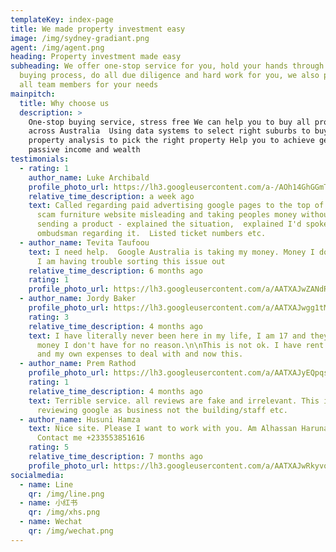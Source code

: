 ```yaml
---
templateKey: index-page
title: We made property investment easy
image: /img/sydney-gradiant.png
agent: /img/agent.png
heading: Property investment made easy
subheading: We offer one-stop service for you, hold your hands through the
  buying process, do all due diligence and hard work for you, we also provide
  all team members for your needs
mainpitch:
  title: Why choose us
  description: >
    One-stop buying service, stress free We can help you to buy all properties
    across Australia  Using data systems to select right suburbs to buy Using
    property analysis to pick the right property Help you to achieve generating
    passive income and wealth
testimonials:
  - rating: 1
    author_name: Luke Archibald
    profile_photo_url: https://lh3.googleusercontent.com/a-/AOh14GhGGmTmvtD34HiRgwHdXVJUTzVbxpsk5_JnNKM5MA=s128-c0x00000000-cc-rp-mo
    relative_time_description: a week ago
    text: Called regarding paid advertising google pages to the top of its site of a
      scam furniture website misleading and taking peoples money without ever
      sending a product - explained the situation,  explained I'd spoken to an
      ombudsman regarding it.  Listed ticket numbers etc.
  - author_name: Tevita Taufoou
    text: I need help.  Google Australia is taking my money. Money I don't have any
      I am having trouble sorting this issue out
    relative_time_description: 6 months ago
    rating: 1
    profile_photo_url: https://lh3.googleusercontent.com/a/AATXAJwZANdRSSg96QeZG--6BazG5uv_BJMIvpZGqwSz=s128-c0x00000000-cc-rp-mo
  - author_name: Jordy Baker
    profile_photo_url: https://lh3.googleusercontent.com/a/AATXAJwgg1tM4aVA4nJCMjlfJtHtFZuxF475Vb6tT74S=s128-c0x00000000-cc-rp-mo
    rating: 3
    relative_time_description: 4 months ago
    text: I have literally never been here in my life, I am 17 and they are taking
      money I don't have for no reason.\n\nThis is not ok. I have rent to pay
      and my own expenses to deal with and now this.
  - author_name: Prem Rathod
    profile_photo_url: https://lh3.googleusercontent.com/a/AATXAJyEQpqs4YvPPzMPG2dnnRTFPC4jxJfn8YXnm2gz=s128-c0x00000000-cc-rp-mo
    rating: 1
    relative_time_description: 4 months ago
    text: Terrible service. all reviews are fake and irrelevant. This is about
      reviewing google as business not the building/staff etc.
  - author_name: Husuni Hamza
    text: Nice site. Please I want to work with you. Am Alhassan Haruna, from Ghana.
      Contact me +233553851616
    rating: 5
    relative_time_description: 7 months ago
    profile_photo_url: https://lh3.googleusercontent.com/a/AATXAJwRkyvoSlgd06ahkF9XI9D39o6Zc_Oycm5EKuRg=s128-c0x00000000-cc-rp-mo
socialmedia:
  - name: Line
    qr: /img/line.png
  - name: 小红书
    qr: /img/xhs.png
  - name: Wechat
    qr: /img/wechat.png
---
```

